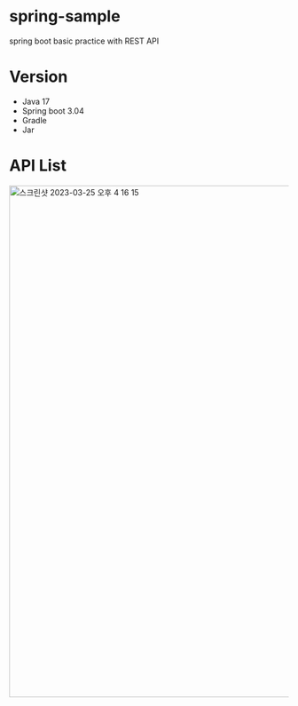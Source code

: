 # spring-sample
spring boot basic practice with REST API

# Version
* Java 17
* Spring boot 3.04
* Gradle
* Jar

# API List
<img width="922" alt="스크린샷 2023-03-25 오후 4 16 15" src="https://user-images.githubusercontent.com/70689677/227703020-cd59400b-803a-48ba-bf61-0c45c3a8785e.png">

